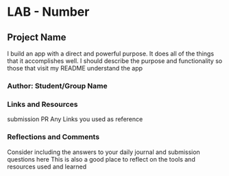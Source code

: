 # LAB - Number
## Project Name
I build an app with a direct and powerful purpose. It does all of the things that it accomplishes well. I should describe the purpose and functionality so those that visit my README understand the app

### Author: Student/Group Name
### Links and Resources
submission PR
Any Links you used as reference
### Reflections and Comments
Consider including the answers to your daily journal and submission questions here
This is also a good place to reflect on the tools and resources used and learned